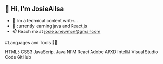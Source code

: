 👋 Hi, I’m JosieAilsa
---
- 👀  I’m a technical content writer...
- 🌱 currently learning java and React.js
- 📫 Reach me at josie.a.newman@gmail.com 


#Languages and Tools 👩‍💻

HTML5 CSS3 JavaScript Java NPM React Adobe AI/XD IntelliJ Visual Studio Code GitHub 

